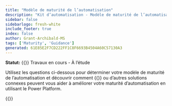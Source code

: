 ```yaml
---
title: "Modèle de maturité de l’automatisation"
description: "Kit d’automatisation - Modèle de maturité de l’automatisation"
sidebar: false
sidebarlogo: fresh-white
include_footer: true
index: false
author: Grant-Archibald-MS
tags: ['Maturity', 'Guidance']
generated: 61E85E2F7CD222FF1C8F6693B4504A60C57130A3
---
```


**Statut:** {{<externalImage src="https://github.githubassets.com/images/icons/emoji/unicode/1f6a7.png" size="16x16" text="Construction Icon">}} Travaux en cours - À l’étude

Utilisez les questions ci-dessous pour déterminer votre modèle de maturité de l’automatisation et découvrir comment {{<product-name>}} ou d’autres solutions connexes peuvent vous aider à améliorer votre maturité d’automatisation en utilisant le Power Platform.

{{<questions name="/content/fr/automation-maturity-model.json" completed="" showNavigationButtons="false" locale="fr">}}
